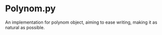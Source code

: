 # Polynom.py

An implementation for polynom object, aiming to ease writing, making it as natural as possible.